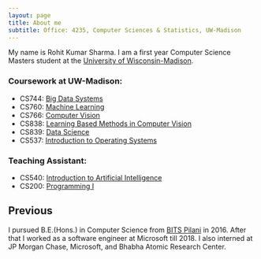 ```yaml
---
layout: page
title: About me
subtitle: Office: 4235, Computer Sciences & Statistics, UW-Madison
---
```


My name is Rohit Kumar Sharma. I am a first year Computer Science Masters student at the [University of Wisconsin-Madison](https://www.cs.wisc.edu/).
### Coursework at UW-Madison:
- CS744: [Big Data Systems]()
- CS760: [Machine Learning](http://pages.cs.wisc.edu/~yliang/cs760_fall18/index.html)
- CS766: [Computer Vision](http://pages.cs.wisc.edu/~mohitg/courses/CS766/)
- CS838: [Learning Based Methods in Computer Vision]()
- CS839: [Data Science](https://sites.google.com/site/anhaidgroup/courses/cs-838-spring-2019)
- CS537: [Introduction to Operating Systems](http://pages.cs.wisc.edu/~bart/cs537.html)

### Teaching Assistant:
- CS540: [Introduction to Artificial Intelligence](http://pages.cs.wisc.edu/~cs540-1/)
- CS200: [Programming I](https://cs200-www.cs.wisc.edu/wp/)

## Previous

I pursued B.E.(Hons.) in Computer Science from [BITS Pilani](https://www.bits-pilani.ac.in/) in 2016. After that I worked as a software engineer at Microsoft till 2018. I also interned at JP Morgan Chase, Microsoft, and Bhabha Atomic Research Center.

